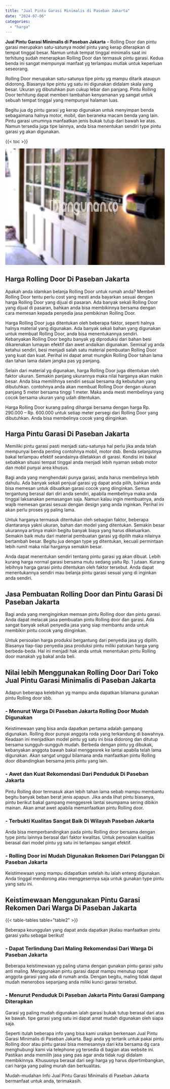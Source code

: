 ```yaml
---
title: "Jual Pintu Garasi Minimalis di Paseban Jakarta"
date: "2024-07-06"
categories: 
  - "harga"
---
```


**Jual Pintu Garasi Minimalis di Paseban Jakarta** – Rolling Door dan pintu garasi merupakan satu-satunya model pintu yang kerap diterapkan di tempat tinggal besar. Namun untuk tempat tinggal minimalis saat ini terhitung sudah menerapkan Rolling Door dan termasuk pintu garasi. Kedua benda ini sangat mempunyai manfaat yg terlampau mutlak untuk keperluan seseorang.

Rolling Door merupakan satu-satunya tipe pintu yg mampu ditarik ataupun didorong. Biasanya tipe pintu yg satu ini digunakan didalam skala yang besar. Ukuran yg dibutuhkan pun cukup lebar dan panjang. Pintu Rolling Door terhitung dapat memberi tambahan kenyamanan yg sangat untuk sebuah tempat tinggal yang mempunyai halaman luas.

Begitu jua dg pintu garasi yg kerap digunakan untuk menyimpan benda sebagaimana halnya motor, mobil, dan beraneka macam benda yang lain. Pintu garasi umumnya manfaatkan jenis bukak tutup dari bawah ke atas. Namun tersedia juga tipe lainnya, anda bisa menentukan sendiri type pintu garasi yg akan digunakan.

{{< toc >}}

![Jual Pintu Garasi Minimalis di Paseban Jakarta](/images/pintu-garasi-04.png)

## Harga Rolling Door Di Paseban Jakarta

Apakah anda idamkan belanja Rolling Door untuk rumah anda? Membeli Rolling Door tentu perlu cost yang mesti anda bayarkan sesuai dengan harga Rolling Door yang dijual di pasaran. Ada banyak sekali Rolling Door yang dijual di pasaran, bahkan anda bisa membikinnya bersama dengan cara memesan kepada penyedia jasa pembikinan Rolling Door.

Harga Rolling Door juga ditentukan oleh beberapa faktor, seperti halnya halnya material yang digunakan. Ada banyak sekali bahan yang digunakan untuk membuat Rolling Door, anda bisa menentukannya sendiri. Kebanyakan Rolling Door begitu banyak yg diproduksi dari bahan besi dikarenakan lumayan efektif dan awet andaikan digunakan. Semisal yg anda ketahui sendiri, besi menjadi salah satu material pembuatan Rolling Door yang kuat dan kuat. Perihal ini dapat amat mungkin Rolling Door tahan lama dan tahan lama dalam jangka pas yg panjang.

Selain dari material yg digunakan, harga Rolling Door juga ditentukan oleh faktor ukuran. Semakin panjang ukurannya maka nilai harganya akan makin besar. Anda bisa memilihnya sendiri sesuai bersama dg kebutuhan yang dibutuhkan. contohnya anda akan membuat Rolling Door dengan ukuran panjang 5 meter bersama tinggi 1 meter. Maka anda mesti membelinya yang cocok bersama ukuran yang udah ditentukan.

Harga Rolling Door kurang paling dihargai bersama dengan harga Rp. 290.000 – Rp. 600.000 untuk setiap meter persegi dari Rolling Door yang dibutuhkan. Anda bisa membelinya cocok yang diinginkan.

## Harga Pintu Garasi Di Paseban Jakarta

Memiliki pintu garasi pasti menjadi satu-satunya hal perlu jika anda telah mempunyai benda penting contohnya mobil, motor dsb. Benda selanjutnya bakal terlampau efektif seandainya diletakkan di garasi. Kondisi ini bakal sebabkan situasi tempat tinggal anda menjadi lebih nyaman sebab motor dan mobil punyai area khusus.

Bagi anda yang menghendaki punya garasi, anda harus membelinya lebih dahulu. Ada banyak sekali penjual garasi yg dapat anda pilih, bahkan anda bisa memesan untuk dibuatkan garasi cocok yang diinginkan. Semua tergantung berasal dari diri anda sendiri, apabila membelinya maka anda tinggal laksanakan pemasangan saja. Namun kalau ingin membuatnya, anda wajib memesan garasi sesuai dengan design yang anda inginkan. Perihal ini akan perlu proses yg paling lama.

Untuk harganya termasuk ditentukan oleh sebagian faktor, beberapa diantaranya yakni ukuran, bahan dan model yang ditentukan. Semakin besar ukurannya artinya makin begitu banyak biaya yang harus dikeluarkan. Semakin baik mutu dari material pembuatan garasi yg dipilih maka nilainya bertambah besar. Begitu jua dengan type yg ditentukan, kecuali permintaan lebih rumit maka nilai harganya semakin besar.

Anda dapat menentukan sendiri tentang pintu garasi yg akan dibuat. Lebih kurang harga normal garasi bersama mutu sedang yaitu Rp. 1 jutaan. Kurang lebihnya harga garasi pintu ditentukan oleh faktor tersebut. Anda dapat menentukannya sendiri mau belanja pintu garasi sesuai yang di inginkan anda sendiri.

## Jasa Pembuatan Rolling Door dan Pintu Garasi Di Paseban Jakarta

Bagi anda yang menginginkan memsan pintu Rolling door dan pintu garasi. Anda dapat melacak jasa pembuatan pintu Rolling door dan garasi. Ada sangat banyak sekali penyedia jasa yang siap membantu anda untuk membikin pintu cocok yang diinginkan.

Untuk persoalan harga produksi bergantung dari penyedia jasa yg dipilih. Biasanya tiap-tiap penyedia jasa produksi pintu miliki patokan harga yang berbeda-beda. Hal ini menjadi hak anda untuk menentukan pintu Rolling door manakah yg bakal anda beli.

## Nilai lebih Menggunakan Rolling Door Dari Toko Jual Pintu Garasi Minimalis di Paseban Jakarta

Adapun beberapa kelebihan yg mampu anda dapatkan bilamana gunakan pintu Rolling door sbb.

### \- Menurut Warga Di Paseban Jakarta Rolling Door Mudah Digunakan

Keistimewaan yang bisa anda dapatkan pertama adalah gampang digunakan. Rolling door punyai anggota roda yang terkandung di bawahnya. Keadaan ini menjadikan model pintu yg satu ini bisa didorong dan ditutup bersama sungguh-sungguh mudah. Berbeda dengan pintu yg dibukak, kebanyakan anggota bawah bakal menggesrek ke lantai apabila telah lama digunakan. Akan sangat unggul bilamana anda manfaatkan pintu Rolling door dibandingkan bersama jenis pintu yang lain.

### \- Awet dan Kuat Rekomendasi Dari Penduduk Di Paseban Jakarta

Pintu Rolling door termasuk akan lebih tahan lama sebab mampu membantu begitu banyak beban berat jenis apapun. Jika anda lihat pintu biasanya, pintu berikut bakal gampang menggesrek lantai seumpama sering dibikin mainan. Akan amat awet apabila memanfaatkan pintu Rolling door.

### \- Terbukti Kualitas Sangat Baik Di Wilayah Paseban Jakarta

Anda bisa memperbandingkan pada pintu Rolling door bersama dengan type pintu lainnya berasal dari faktor kwalitas. Untuk persoalan kualitas berasal dari model pintu yg satu ini terlampau sangat efektif.

### \- Rolling Door ini Mudah Digunakan Rekomen Dari Pelanggan Di Paseban Jakarta

Keistimewaan yang mampu didapatkan setelah itu ialah enteng digunakan. Anda tinggal mendorong atau menggesernya saja untuk gunakan type pintu yang satu ini.

## Keistimewaan Menggunakan Pintu Garasi Rekomen Dari Warga Di Paseban Jakarta

{{< table-tables table="table2" >}}

Beberapa keunggulan yang dapat anda dapatkan jikalau manfaatkan pintu garasi yaitu sebagai berikut!

### \- Dapat Terlindung Dari Maling Rekomendasi Dari Warga Di Paseban Jakarta

Beberapa keistimewaan yg paling utama dengan gunakan pintu garasi yaitu anti maling. Menggunakan pintu garasi dapat mampu menutup rapat anggota garasi yang ada di rumah anda. Dengan begitu, maling tidak dapat mudah menerobos sepanjang anda miliki kunci garasi tersebut.

### \- Menurut Penduduk Di Paseban Jakarta Pintu Garasi Gampang Diterapkan

Garasi yg paling mudah digunakan ialah garasi bukak tutup berasal dari atas ke bawah. tipe garasi yang satu ini dapat amat mudah digunakan oleh siapa saja.

Seperti itulah beberapa info yang bisa kami uraikan berkenaan Jual Pintu Garasi Minimalis di Paseban Jakarta. Bagi anda yg tertarik untuk pakai pintu Rolling door atau pintu garasi bisa memesannya dari kita bersama dg cara menghubungi kami via telephone yg tersedia di bagian atas website ini. Pastikan anda memilih jasa yang pas agar anda tidak rugi didalam membikinnya. Khususnya berasal dari segi harga yg harus dipertimbangkan, cari harga yang paling murah dan berkualitas.

Mudah-mudahan Info Jual Pintu Garasi Minimalis di Paseban Jakarta bermanfaat untuk anda, terimakasih.
